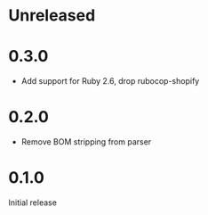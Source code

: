 # Unreleased

# 0.3.0

- Add support for Ruby 2.6, drop rubocop-shopify

# 0.2.0

- Remove BOM stripping from parser

# 0.1.0

Initial release
